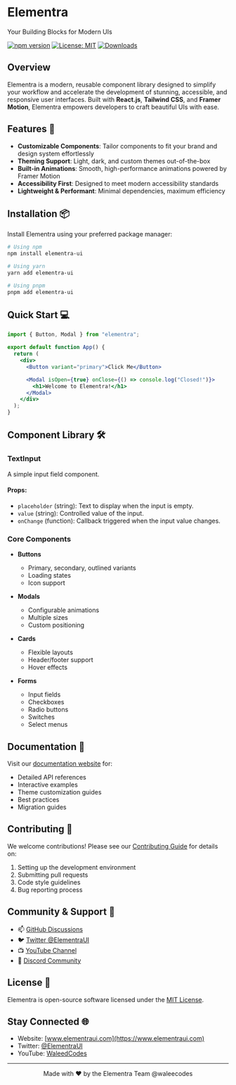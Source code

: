 # Elementra

Your Building Blocks for Modern UIs

[![npm version](https://img.shields.io/npm/v/elementra-ui.svg)](https://www.npmjs.com/package/elementra-ui)
[![License: MIT](https://img.shields.io/badge/License-MIT-yellow.svg)](https://opensource.org/licenses/MIT)
[![Downloads](https://img.shields.io/npm/dm/elementra-ui.svg)](https://www.npmjs.com/package/elementra-ui)

</div>

## Overview

Elementra is a modern, reusable component library designed to simplify your workflow and accelerate the development of stunning, accessible, and responsive user interfaces. Built with **React.js**, **Tailwind CSS**, and **Framer Motion**, Elementra empowers developers to craft beautiful UIs with ease.

## Features 🚀

- **Customizable Components**: Tailor components to fit your brand and design system effortlessly
- **Theming Support**: Light, dark, and custom themes out-of-the-box
- **Built-in Animations**: Smooth, high-performance animations powered by Framer Motion
- **Accessibility First**: Designed to meet modern accessibility standards
- **Lightweight & Performant**: Minimal dependencies, maximum efficiency

## Installation 📦

Install Elementra using your preferred package manager:

```bash
# Using npm
npm install elementra-ui

# Using yarn
yarn add elementra-ui

# Using pnpm
pnpm add elementra-ui
```

## Quick Start 💻

```jsx
import { Button, Modal } from "elementra";

export default function App() {
  return (
    <div>
      <Button variant="primary">Click Me</Button>

      <Modal isOpen={true} onClose={() => console.log("Closed!")}>
        <h1>Welcome to Elementra!</h1>
      </Modal>
    </div>
  );
}
```

## Component Library 🛠️

### TextInput

A simple input field component.

#### Props:

- `placeholder` (string): Text to display when the input is empty.
- `value` (string): Controlled value of the input.
- `onChange` (function): Callback triggered when the input value changes.


### Core Components

- **Buttons**
  - Primary, secondary, outlined variants
  - Loading states
  - Icon support

- **Modals**
  - Configurable animations
  - Multiple sizes
  - Custom positioning

- **Cards**
  - Flexible layouts
  - Header/footer support
  - Hover effects

- **Forms**
  - Input fields
  - Checkboxes
  - Radio buttons
  - Switches
  - Select menus


## Documentation 📖

Visit our [documentation website](https://elementraui.com) for:
- Detailed API references
- Interactive examples
- Theme customization guides
- Best practices
- Migration guides


## Contributing 🤝

We welcome contributions! Please see our [Contributing Guide](CONTRIBUTING.md) for details on:

1. Setting up the development environment
2. Submitting pull requests
3. Code style guidelines
4. Bug reporting process

## Community & Support 💬

- 📫 [GitHub Discussions](https://github.com/elementra/discussions)
- 🐦 [Twitter @ElementraUI](https://twitter.com/ElementraUI)
- 📺 [YouTube Channel](https://youtube.com/@waleedcodes)
- 💬 [Discord Community](https://discord.gg/elementra)

## License 📄

Elementra is open-source software licensed under the [MIT License](LICENSE).

## Stay Connected 🌐

- Website: [www.elementraui.com](https://www.elementraui.com)
- Twitter: [@ElementraUI](https://twitter.com/ElementraUI)
- YouTube: [WaleedCodes](https://youtube.com/@waleedcodes)

---

<div align="center">
  Made with ❤️ by the Elementra Team @waleecodes
</div>
